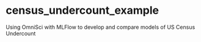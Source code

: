 # census_undercount_example
Using OmniSci with MLFlow to develop and compare models of US Census Undercount
